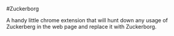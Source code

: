 #Zuckerborg

A handy little chrome extension that will hunt down any usage of Zuckerberg in the web page and replace it with Zuckerborg. 